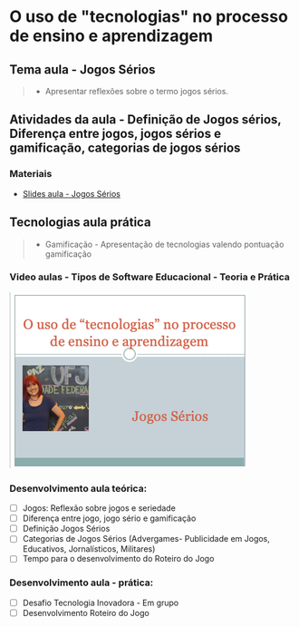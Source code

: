 # O uso de "tecnologias" no processo de ensino e aprendizagem
## Tema aula - Jogos Sérios
 
>  * Apresentar reflexões sobre o termo jogos sérios.

## Atividades da aula - Definição de Jogos sérios, Diferença entre jogos, jogos sérios e gamificação, categorias de jogos sérios

### Materiais
- [Slides aula - Jogos Sérios](jogos_serios.pdf)


## Tecnologias aula prática
>  * Gamificação - Apresentação de tecnologias valendo pontuação gamificação

### Video aulas  -  Tipos de Software Educacional - Teoria e Prática
[![Aula - Jogos Sérios](capa_aula11.png)]()


### Desenvolvimento aula teórica: 

- [ ]  Jogos: Reflexão sobre jogos e seriedade
- [ ]  Diferença entre jogo, jogo sério e gamificação
- [ ]  Definição Jogos Sérios
- [ ]  Categorias de Jogos Sérios (Advergames- Publicidade em Jogos, Educativos, Jornalísticos, Militares)
- [ ]  Tempo para o desenvolvimento do Roteiro do Jogo

### Desenvolvimento aula  - prática: 
- [ ]  Desafio Tecnologia Inovadora - Em grupo
- [ ]  Desenvolvimento Roteiro do Jogo
